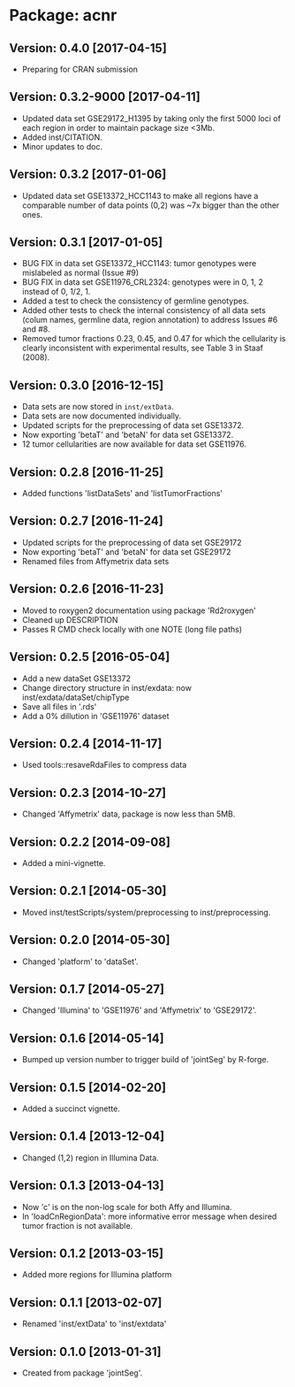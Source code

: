 # Package: acnr

## Version: 0.4.0 [2017-04-15]

* Preparing for CRAN submission

## Version: 0.3.2-9000 [2017-04-11]

* Updated data set GSE29172_H1395 by taking only the first 5000 loci of each
  region in order to maintain package size <3Mb.
* Added inst/CITATION.
* Minor updates to doc.

## Version: 0.3.2 [2017-01-06]

* Updated data set GSE13372_HCC1143 to make all regions have a comparable number of data points (0,2) was ~7x bigger than the other ones.

## Version: 0.3.1 [2017-01-05]

* BUG FIX in data set GSE13372_HCC1143: tumor genotypes were mislabeled as normal (Issue #9)
* BUG FIX in data set GSE11976_CRL2324: genotypes were in 0, 1, 2 instead of 0, 1/2, 1.
* Added a test to check the consistency of germline genotypes.
* Added other tests to check the internal consistency of all data sets (colum names, germline data, region annotation) to address Issues #6 and #8.
* Removed tumor fractions 0.23, 0.45, and 0.47 for which the cellularity is clearly inconsistent with experimental results, see Table 3 in Staaf (2008).


## Version: 0.3.0 [2016-12-15]

* Data sets are now stored in `inst/extData`.
* Data sets are now documented individually.
* Updated scripts for the preprocessing of data set GSE13372.
* Now exporting 'betaT' and 'betaN' for data set GSE13372.
* 12 tumor cellularities are now available for data set GSE11976.

## Version: 0.2.8 [2016-11-25]

* Added functions 'listDataSets' and 'listTumorFractions'

## Version: 0.2.7 [2016-11-24]

* Updated scripts for the preprocessing of data set GSE29172
* Now exporting 'betaT' and 'betaN' for data set GSE29172
* Renamed files from Affymetrix data sets

## Version: 0.2.6 [2016-11-23]

* Moved to roxygen2 documentation using package 'Rd2roxygen'
* Cleaned up DESCRIPTION
* Passes R CMD check locally with one NOTE (long file paths)

## Version: 0.2.5 [2016-05-04]

* Add a new dataSet GSE13372
* Change directory structure in inst/exdata: now inst/exdata/dataSet/chipType
* Save all files in '.rds'
* Add a 0% dillution in 'GSE11976' dataset

## Version: 0.2.4 [2014-11-17]

* Used tools::resaveRdaFiles to compress data

## Version: 0.2.3 [2014-10-27]

* Changed 'Affymetrix' data, package is now less than 5MB.

## Version: 0.2.2 [2014-09-08]

* Added a mini-vignette.

## Version: 0.2.1 [2014-05-30]

* Moved inst/testScripts/system/preprocessing to inst/preprocessing.

## Version: 0.2.0 [2014-05-30]

* Changed 'platform' to 'dataSet'.

## Version: 0.1.7 [2014-05-27]

* Changed 'Illumina' to 'GSE11976' and 'Affymetrix' to 'GSE29172'.

## Version: 0.1.6 [2014-05-14]

* Bumped up version number to trigger build of 'jointSeg' by R-forge.

## Version: 0.1.5 [2014-02-20]

* Added a succinct vignette.

## Version: 0.1.4 [2013-12-04]

* Changed (1,2) region in Illumina Data.

## Version: 0.1.3 [2013-04-13]

* Now 'c' is on the non-log scale for both Affy and Illumina.
* In 'loadCnRegionData': more informative error message when desired
tumor fraction is not available.

## Version: 0.1.2 [2013-03-15]

* Added more regions for Illumina platform

## Version: 0.1.1 [2013-02-07]

* Renamed 'inst/extData' to 'inst/extdata'

## Version: 0.1.0 [2013-01-31]

* Created from package 'jointSeg'.
